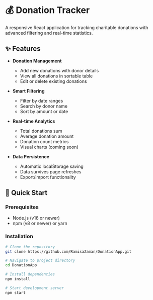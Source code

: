 # 💰 Donation Tracker

A responsive React application for tracking charitable donations with advanced filtering and real-time statistics.

## ✨ Features

- **Donation Management**
  - Add new donations with donor details
  - View all donations in sortable table
  - Edit or delete existing donations

- **Smart Filtering**
  - Filter by date ranges
  - Search by donor name
  - Sort by amount or date

- **Real-time Analytics**
  - Total donations sum
  - Average donation amount
  - Donation count metrics
  - Visual charts (coming soon)

- **Data Persistence**
  - Automatic localStorage saving
  - Data survives page refreshes
  - Export/import functionality

## 🚀 Quick Start

### Prerequisites
- Node.js (v16 or newer)
- npm (v8 or newer) or yarn

### Installation
```bash
# Clone the repository
git clone https://github.com/RamisaZaman/DonationApp.git

# Navigate to project directory
cd DonationApp

# Install dependencies
npm install

# Start development server
npm start
